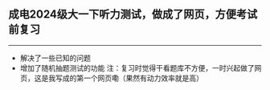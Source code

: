 ## 成电2024级大一下听力测试，做成了网页，方便考试前复习

---
- 解决了一些已知的问题
- 增加了随机抽题测试的功能
注：复习时觉得干看题库不方便，一时兴起做了网页，这是我写成的第一个网页嘞（果然有动力效率就是高）

